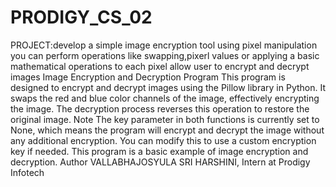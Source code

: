 # PRODIGY_CS_02
PROJECT:develop a simple image encryption tool using pixel manipulation you can perform operations like swapping,pixerl values or applying a basic mathematical operations to each pixel allow user to encrypt and decrypt images
Image Encryption and Decryption Program
This program is designed to encrypt and decrypt images using the Pillow library in Python. It swaps the red and blue color channels of the image, effectively encrypting the image. The decryption process reverses this operation to restore the original image.
Note
The key parameter in both functions is currently set to None, which means the program will encrypt and decrypt the image without any additional encryption. You can modify this to use a custom encryption key if needed.
This program is a basic example of image encryption and decryption.
Author
VALLABHAJOSYULA SRI HARSHINI, Intern at Prodigy Infotech
